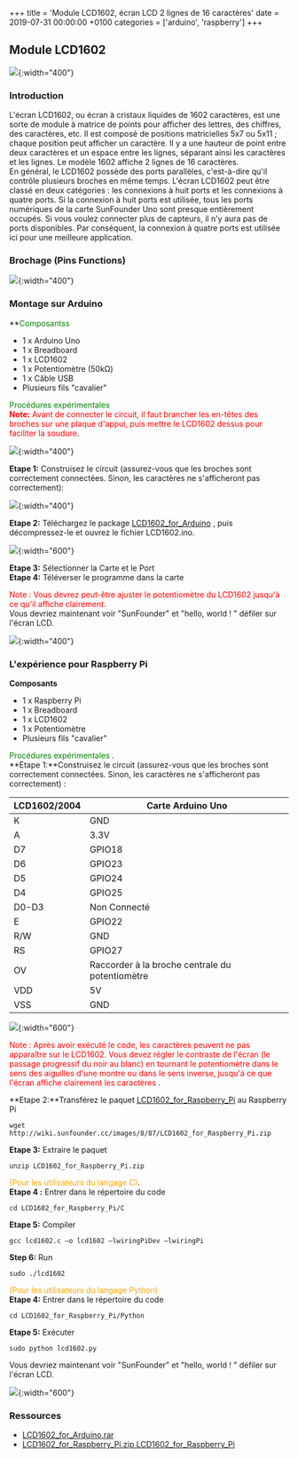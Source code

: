 +++
title = 'Module LCD1602, écran LCD 2 lignes de 16 caractères'
date = 2019-07-31 00:00:00 +0100
categories = ['arduino', 'raspberry']
+++
## Module LCD1602

![](Lcd1602-1.jpg){:width="400"}    

### Introduction

L'écran LCD1602, ou écran à cristaux liquides de 1602 caractères, est une sorte de module à matrice de points pour afficher des lettres, des chiffres, des caractères, etc. Il est composé de positions matricielles 5x7 ou 5x11 ; chaque position peut afficher un caractère. Il y a une hauteur de point entre deux caractères et un espace entre les lignes, séparant ainsi les caractères et les lignes. Le modèle 1602 affiche 2 lignes de 16 caractères.  
En général, le LCD1602 possède des ports parallèles, c'est-à-dire qu'il contrôle plusieurs broches en même temps. L'écran LCD1602 peut être classé en deux catégories : les connexions à huit ports et les connexions à quatre ports. Si la connexion à huit ports est utilisée, tous les ports numériques de la carte SunFounder Uno sont presque entièrement occupés. Si vous voulez connecter plus de capteurs, il n'y aura pas de ports disponibles. Par conséquent, la connexion à quatre ports est utilisée ici pour une meilleure application.  

### Brochage (Pins Functions)

![](Lcd1602-2.jpg){:width="400"}  

### Montage sur Arduino

**<font color="green">Composantss</font>  
- 1 x Arduino Uno
- 1 x Breadboard  
- 1 x LCD1602  
- 1 x Potentiomètre (50kΩ)  
- 1 x Câble USB
- Plusieurs fils "cavalier"  


<font color="green">Procédures expérimentales</font>  
<font color="red">**Note:** Avant de connecter le circuit, il faut brancher les en-têtes des broches sur une plaque d'appui, puis mettre le LCD1602 dessus pour faciliter la soudure.</font>  

![](Lcd1602-3-3.jpg){:width="400"}   

**Etape 1:** Construisez le circuit (assurez-vous que les broches sont correctement connectées. Sinon, les caractères ne s'afficheront pas correctement):  

![](Lcd1602-4.jpg.png){:width="400"}   

**Etape 2:** Téléchargez le package [LCD1602_for_Arduino](http://wiki.sunfounder.cc/images/b/b2/LCD1602_for_Arduino.rar) , puis décompressez-le et ouvrez le fichier LCD1602.ino. 

![](Lcd1602-5.jpg.png){:width="600"}   

**Etape 3:** Sélectionner la Carte et le Port  
**Etape 4:** Téléverser le programme dans la carte  


<font color="red">Note : Vous devrez peut-être ajuster le potentiomètre du LCD1602 jusqu'à ce qu'il affiche clairement.</font>  
Vous devriez maintenant voir "SunFounder" et "hello, world ! " défiler sur l'écran LCD. 

![](Lcd1602-6.jpg){:width="400"}   

### L'expérience pour Raspberry Pi

**Composants**

* 1 x Raspberry Pi  
* 1 x Breadboard  
* 1 x LCD1602  
* 1 x Potentiomètre  
* Plusieurs fils "cavalier"  


<font color="green">Procédures expérimentales </font>.  
**Etape 1:**Construisez le circuit (assurez-vous que les broches sont correctement connectées. Sinon, les caractères ne s'afficheront pas correctement) :  

LCD1602/2004 |	Carte Arduino Uno
--- | ---
K |	GND
A |	3.3V
D7 |	GPIO18
D6 |	GPIO23
D5 |	GPIO24
D4 |	GPIO25
D0-D3 |	Non Connecté
E |	GPIO22
R/W |	GND
RS |	GPIO27
OV |Raccorder à la broche centrale du potentiomètre
VDD |	5V
VSS |	GND 

![](Lcd1602-8.jpg.png){:width="600"}  

<font color="red">Note : Après avoir exécuté le code, les caractères peuvent ne pas apparaître sur le LCD1602. Vous devez régler le contraste de l'écran (le passage progressif du noir au blanc) en tournant le potentiomètre dans le sens des aiguilles d'une montre ou dans le sens inverse, jusqu'à ce que l'écran affiche clairement les caractères </font>.  

**Etape 2:**Transférez le paquet [LCD1602_for_Raspberry_Pi](http://wiki.sunfounder.cc/images/8/87/LCD1602_for_Raspberry_Pi.zip)  au Raspberry Pi  

```
wget http://wiki.sunfounder.cc/images/8/87/LCD1602_for_Raspberry_Pi.zip
```


**Etape 3:** Extraire le paquet  

```
unzip LCD1602_for_Raspberry_Pi.zip
```


<font color="orange">(Pour les utilisateurs du langage C)</font>.  
**Etape 4 :** Entrer dans le répertoire du code  

```
cd LCD1602_for_Raspberry_Pi/C
```


**Etape 5:** Compiler  

```
gcc lcd1602.c –o lcd1602 –lwiringPiDev –lwiringPi
```


**Step 6:** Run  

```
sudo ./lcd1602
```


<font color="orange">(Pour les utilisateurs du langage Python)</font>  
**Etape 4:** Entrer dans le répertoire du code  

```
cd LCD1602_for_Raspberry_Pi/Python
```


**Etape 5:** Exécuter    

```
sudo python lcd1602.py
```

Vous devriez maintenant voir "SunFounder" et "hello, world ! " défiler sur l'écran LCD. 
 
![](Lcd1602-9.jpg){:width="600"}  

### Ressources

* [LCD1602_for_Arduino.rar](http://wiki.sunfounder.cc/images/b/b2/LCD1602_for_Arduino.rar)  
* [LCD1602_for_Raspberry_Pi.zip  LCD1602_for_Raspberry_Pi](http://wiki.sunfounder.cc/images/8/87/LCD1602_for_Raspberry_Pi.zip)  
